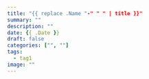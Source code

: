 ```yaml
---
title: "{{ replace .Name "-" " " | title }}"
summary: ""
description: ""
date: {{ .Date }}
draft: false
categories: ["", ""]
tags:
  - tag1
image: ""
---
```

